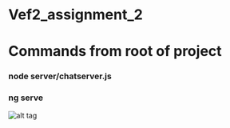 # Vef2_assignment_2

<h1>Commands from root of project</h1>
<h3>node server/chatserver.js</h3>
<h3>ng serve</h3>

![alt tag](http://giphy.com/gifs/football-night-fantasy-lnlAifQdenMxW)
